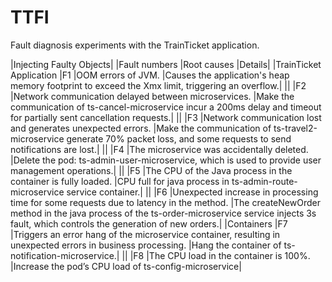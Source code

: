 # TTFI
 Fault diagnosis experiments with the TrainTicket application.

|Injecting Faulty Objects|	|Fault numbers	|Root causes	|Details|
|TrainTicket Application	|F1	|OOM errors of JVM.	|Causes the application's heap memory footprint to exceed the Xmx limit, triggering an overflow.|
||	|F2	|Network communication delayed between microservices.	|Make the communication of ts-cancel-microservice incur a 200ms delay and timeout for partially sent cancellation requests.|
||	|F3	|Network communication lost and generates unexpected errors.	|Make the communication of ts-travel2-microservice generate 70% packet loss, and some requests to send notifications are lost.|
||	|F4	|The microservice was accidentally deleted.	|Delete the pod: ts-admin-user-microservice, which is used to provide user management operations.|
||	|F5	|The CPU of the Java process in the container is fully loaded.	|CPU full for java process in ts-admin-route-microservice service container.|
||	|F6	|Unexpected increase in processing time for some requests due to latency in the method.	|The createNewOrder method in the java process of the ts-order-microservice service injects 3s fault, which controls the generation of new orders.|
|Containers	|F7	|Triggers an error hang of the microservice container, resulting in unexpected errors in business processing.	|Hang the container of ts-notification-microservice.|
||	|F8	|The CPU load in the container is 100%.	|Increase the pod’s CPU load of ts-config-microservice|
